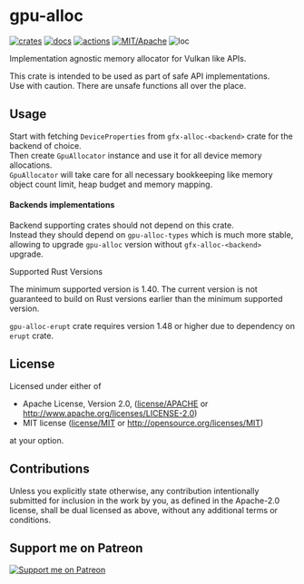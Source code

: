 # gpu-alloc

[![crates](https://img.shields.io/crates/v/gpu-alloc.svg?style=for-the-badge&label=gpu-alloc)](https://crates.io/crates/gpu-alloc)
[![docs](https://img.shields.io/badge/docs.rs-gpu--alloc-66c2a5?style=for-the-badge&labelColor=555555&logoColor=white)](https://docs.rs/gpu-alloc)
[![actions](https://img.shields.io/github/workflow/status/zakarumych/gpu-alloc/Rust/master?style=for-the-badge)](https://github.com/zakarumych/gpu-alloc/actions?query=workflow%3ARust)
[![MIT/Apache](https://img.shields.io/badge/license-MIT%2FApache-blue.svg?style=for-the-badge)](COPYING)
![loc](https://img.shields.io/tokei/lines/github/zakarumych/gpu-alloc?style=for-the-badge)


Implementation agnostic memory allocator for Vulkan like APIs.

This crate is intended to be used as part of safe API implementations.\
Use with caution. There are unsafe functions all over the place.

## Usage

Start with fetching `DeviceProperties` from `gfx-alloc-<backend>` crate for the backend of choice.\
Then create `GpuAllocator` instance and use it for all device memory allocations.\
`GpuAllocator` will take care for all necessary bookkeeping like memory object count limit,
heap budget and memory mapping.

#### Backends implementations

Backend supporting crates should not depend on this crate.\
Instead they should depend on `gpu-alloc-types` which is much more stable,
allowing to upgrade `gpu-alloc` version without `gfx-alloc-<backend>` upgrade.


Supported Rust Versions

The minimum supported version is 1.40.
The current version is not guaranteed to build on Rust versions earlier than the minimum supported version.

`gpu-alloc-erupt` crate requires version 1.48 or higher due to dependency on `erupt` crate.

## License

Licensed under either of

* Apache License, Version 2.0, ([license/APACHE](license/APACHE) or http://www.apache.org/licenses/LICENSE-2.0)
* MIT license ([license/MIT](license/MIT) or http://opensource.org/licenses/MIT)

at your option.

## Contributions

Unless you explicitly state otherwise, any contribution intentionally submitted for inclusion in the work by you, as defined in the Apache-2.0 license, shall be dual licensed as above, without any additional terms or conditions.

## Support me on Patreon

[![Support me on Patreon](https://img.shields.io/endpoint.svg?url=https%3A%2F%2Fshieldsio-patreon.vercel.app%2Fapi%3Fusername%3Dzakarum%26type%3Dpatrons&style=for-the-badge)](https://patreon.com/zakarum)
